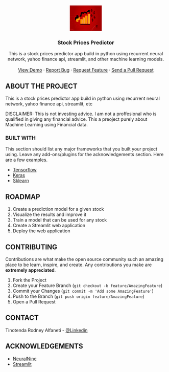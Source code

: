 <!-- PROJECT LOGO -->
<br />
<p align="center">
  <a href="https://github.com/tinotenda-alfaneti/stock-prices-predictor/">
    <img src="./stock-prediction.jpg" alt="Logo" width="100" height="80">
  </a>

  <h3 align="center">Stock Prices Predictor</h3>

  <p align="center">
    This is a stock prices predictor app build in python using recurrent neural network, yahoo finance api, streamlit, and other machine learning models.
    <br />
    <br />
    <a href="https://github.com/tinotenda-alfaneti/stock-prices-predictor/">View Demo</a>
    ·
    <a href="https://github.com/tinotenda-alfaneti/stock-prices-predictor/">Report Bug</a>
    ·
    <a href="https://github.com/tinotenda-alfaneti/stock-prices-predictor/">Request Feature</a>
    ·
    <a href="https://github.com/tinotenda-alfaneti/stock-prices-predictor/">Send a Pull Request</a>
  </p>
</p>

<!-- ABOUT THE PROJECT -->
## ABOUT THE PROJECT

This is a stock prices predictor app build in python using recurrent neural network, yahoo finance api, streamlit, etc

DISCLAIMER: This is not investing advice. I am not a proffesional who is qualified in giving any financial advice. This a preoject purely about Machine Learning using Financial data.

### BUILT WITH
This section should list any major frameworks that you built your project using. Leave any add-ons/plugins for the acknowledgements section. Here are a few examples.
* [Tensorflow](https://github.com/tensorflow)
* [Keras](https://github.com/keras-team/keras)
* [Sklearn](https://github.com/topics/sklearn)




<!-- ROADMAP -->
## ROADMAP

1. Create a prediction model for a given stock
2. Visualize the results and improve it
3. Train a model that can be used for any stock
4. Create a Streamlit web application
5. Deploy the web application


<!-- CONTRIBUTING -->
## CONTRIBUTING

Contributions are what make the open source community such an amazing place to be learn, inspire, and create. Any contributions you make are **extremely appreciated**.

1. Fork the Project
2. Create your Feature Branch (`git checkout -b feature/AmazingFeature`)
3. Commit your Changes (`git commit -m 'Add some AmazingFeature'`)
4. Push to the Branch (`git push origin feature/AmazingFeature`)
5. Open a Pull Request



<!-- CONTACT -->
## CONTACT

Tinotenda Rodney Alfaneti - [@Linkedin](https://www.linkedin.com/in/tinotenda-rodney-alfaneti/)



<!-- ACKNOWLEDGEMENTS -->
## ACKNOWLEDGEMENTS
* [NeuralNine](https://github.com/NeuralNine)
* [Streamlit](https://github.com/streamlit)





<!-- MARKDOWN LINKS & IMAGES -->
<!-- https://www.markdownguide.org/basic-syntax/#reference-style-links -->
[forks-shield]: https://img.shields.io/github/forks/roshanlam/ReadMeTemplate?style=for-the-badge
[forks-url]: https://github.com/roshanlam/ReadMeTemplate/network/members
[stars-shield]: https://img.shields.io/github/stars/roshanlam/ReadMeTemplate?style=for-the-badge
[stars-url]: https://github.com/roshanlam/ReadMeTemplate/stargazers
[issues-shield]: https://img.shields.io/github/issues/roshanlam/ReadMeTemplate?style=for-the-badge
[issues-url]: https://github.com/roshanlam/ReadMeTemplate/issues
[linkedin-shield]: https://img.shields.io/badge/-LinkedIn-black.svg?style=flat-square&logo=linkedin&colorB=555
[linkedin-url]: https://linkedin.com/in/roshan-lamichhane 

